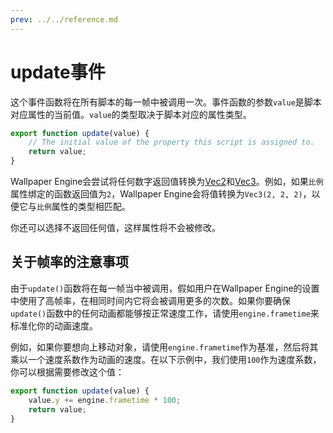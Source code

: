 ```yaml
---
prev: ../../reference.md
---
```


# update事件

这个事件函数将在所有脚本的每一帧中被调用一次。事件函数的参数`value`是脚本对应属性的当前值。`value`的类型取决于脚本对应的属性类型。

```js
export function update(value) {
    // The initial value of the property this script is assigned to.
    return value;
}
```

Wallpaper Engine会尝试将任何数字返回值转换为[Vec2](/wallpaper-engine-docs/scene/scenescript/reference/class/Vec3)和[Vec3](/wallpaper-engine-docs/scene/scenescript/reference/class/Vec3)。例如，如果`比例`属性绑定的函数返回值为`2`，Wallpaper Engine会将值转换为`Vec3(2, 2, 2)`，以便它与`比例`属性的类型相匹配。

你还可以选择不返回任何值，这样属性将不会被修改。

## 关于帧率的注意事项

由于`update()`函数将在每一帧当中被调用，假如用户在Wallpaper Engine的设置中使用了高帧率，在相同时间内它将会被调用更多的次数。如果你要确保`update()`函数中的任何动画都能够按正常速度工作，请使用`engine.frametime`来标准化你的动画速度。

例如，如果你要想向上移动对象，请使用`engine.frametime`作为基准，然后将其乘以一个速度系数作为动画的速度。在以下示例中，我们使用`100`作为速度系数，你可以根据需要修改这个值：

```js
export function update(value) {
    value.y += engine.frametime * 100;
    return value;
}
```